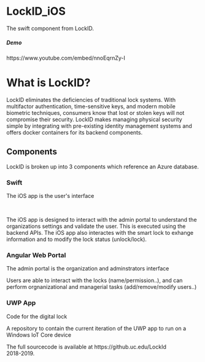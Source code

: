 # LockID_iOS
The swift component from LockID. 

<h5> Demo </h5>
https://www.youtube.com/embed/nnoEqrnZy-I

<h1> What is LockID? </h1>
<p> LockID eliminates the deficiencies of traditional lock systems. With multifactor authentication, time-sensitive keys, and modern mobile biometric techniques, consumers know that lost or stolen keys will not compromise their security.  LockID makes managing physical security simple by integrating with pre-existing identity management systems and offers docker containers for its backend components. </p>

<h2> Components </h2>
LockID is broken up into 3 components which reference an Azure database.

<h3> Swift </h3>
<p> The iOS app is the user's interface </p> <br>
<p> The iOS app is designed to interact with the admin portal to understand the organizations settings and validate the user. This is executed using the backend APIs. The iOS app also interactes with the smart lock to exhange information and to modify the lock status (unlock/lock). </p>
 
<h3> Angular Web Portal </h3>
<p> The admin portal is the organization and adminstrators interface </p>
<p> Users are able to interact with the locks (name/permission..), and can perform orgnanizational and managerial tasks (add/remove/modify users..) </p>
<h3> UWP App </h3>
<p> Code for the digital lock </p>
<p> A repository to contain the current iteration of the UWP app to run on a Windows IoT Core device </p>






<footer> The full sourcecode is available at https://github.uc.edu/LockId <br> 2018-2019.</footer>
